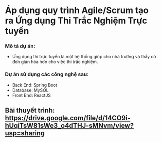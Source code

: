 # Áp dụng quy trình Agile/Scrum tạo ra Ứng dụng Thi Trắc Nghiệm Trực tuyến
### Mô tả dự án:
- Ứng dụng thi trực tuyến là một hệ thống giúp cho nhà trường và thầy cô đơn giản hóa hơn cho việc thi trắc nghiệm.
### Dự án sử dụng các công nghệ sau:
- Back End: Spring Boot
- Database: MySQL
- Front End: ReactJS

## Bài thuyết trình: https://drive.google.com/file/d/14CO9i-hUqiTsW81sWe3_o4dTHJ-sMNvm/view?usp=sharing
